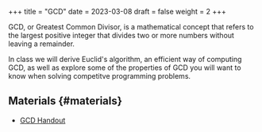 +++
title = "GCD"
date = 2023-03-08
draft = false
weight = 2
+++

GCD, or Greatest Common Divisor, is a mathematical concept that refers to the largest positive integer that divides two or more numbers without leaving a remainder.

In class we will derive Euclid's algorithm, an efficient way of computing GCD, as well as explore some of the properties of GCD you will want to know when solving
competitve programming problems.


## Materials {#materials}

-   [GCD Handout](/handouts/gcd.pdf)
